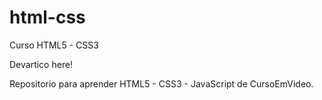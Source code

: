 # html-css
 Curso HTML5 - CSS3

Devartico here!

Repositorio para aprender HTML5 - CSS3 - JavaScript de CursoEmVideo.

<a href="https://devarctico.github.io/html-css/aulas-02/desafios/desafio-pessoal/d001-easy-login/index.html">
